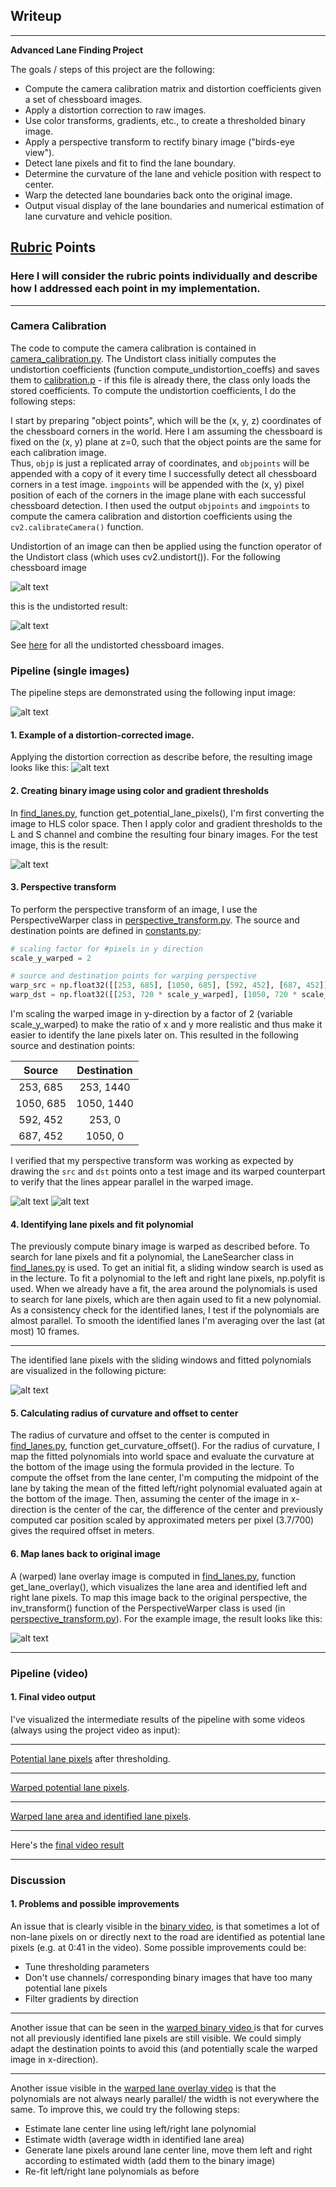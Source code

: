 ## Writeup

---

**Advanced Lane Finding Project**

The goals / steps of this project are the following:

* Compute the camera calibration matrix and distortion coefficients given a set of chessboard images.
* Apply a distortion correction to raw images.
* Use color transforms, gradients, etc., to create a thresholded binary image.
* Apply a perspective transform to rectify binary image ("birds-eye view").
* Detect lane pixels and fit to find the lane boundary.
* Determine the curvature of the lane and vehicle position with respect to center.
* Warp the detected lane boundaries back onto the original image.
* Output visual display of the lane boundaries and numerical estimation of lane curvature and vehicle position.

[//]: # (Image References)

[image1]: ./camera_cal/calibration1.jpg "Distorted"
[image2]: ./output_images/undistorted/calibration1.jpg "Undistorted"
[image3]: ./test_images/test1.jpg "Straight lines input image"
[image4]: ./output_images/undistorted.jpg "Undistorted"
[image5]: ./output_images/lane_overlay.jpg "Undistorted image with lane overlay"
[image6]: ./output_images/binary.jpg "Binary image (potential lane pixels)"
[image9]: ./output_images/straight_lines1_srcpoints.jpg "Image with source points"
[image10]: ./output_images/straight_lines1_warped.jpg "Warped image with source points"
[image11]: ./output_images/lane_fit.png "Lane pixels with sliding windows and polynomial fit"
[video1]: ./project_video_annotated.mp4 "Potential lane pixels"
[video2]: ./project_video_annotated.mp4 "Potential lane pixels warped"
[video3]: ./project_video_annotated.mp4 "Warped lane area and matched lane pixels"
[video4]: ./project_video_annotated.mp4 "Project Video with lane area and matched lane Pixels drawn"

## [Rubric](https://review.udacity.com/#!/rubrics/571/view) Points

### Here I will consider the rubric points individually and describe how I addressed each point in my implementation.  

---

### Camera Calibration

The code to compute the camera calibration is contained in [camera_calibration.py](camera_calibration.py). 
The Undistort class initially computes the undistortion coefficients (function compute_undistortion_coeffs) and saves them to [calibration.p](calibration.p) - if this file is already there, the class only loads the stored coefficients.
To compute the undistortion coefficients, I do the following steps:

I start by preparing "object points", which will be the (x, y, z) coordinates of the chessboard corners in the world. Here I am assuming the chessboard is fixed on the (x, y) plane at z=0, such that the object points are the same for each calibration image.  
Thus, `objp` is just a replicated array of coordinates, and `objpoints` will be appended with a copy of it every time I successfully detect all chessboard corners in a test image.
`imgpoints` will be appended with the (x, y) pixel position of each of the corners in the image plane with each successful chessboard detection.
I then used the output `objpoints` and `imgpoints` to compute the camera calibration and distortion coefficients using the `cv2.calibrateCamera()` function.

Undistortion of an image can then be applied using the function operator of the Undistort class (which uses cv2.undistort()).
For the following chessboard image

![alt text][image1]

this is the undistorted result:

![alt text][image2]

See [here](output_images/undistorted) for all the undistorted chessboard images. 

### Pipeline (single images)

The pipeline steps are demonstrated using the following input image:

![alt text][image3]

#### 1. Example of a distortion-corrected image.

Applying the distortion correction as describe before, the resulting image looks like this:
![alt text][image4]

#### 2. Creating binary image using color and gradient thresholds

In [find_lanes.py](find_lanes.py), function get_potential_lane_pixels(), I'm first converting the image to HLS color space. Then I apply color and gradient thresholds to the L and S channel and combine the resulting four binary images.
For the test image, this is the result:

![alt text][image6]

#### 3. Perspective transform

To perform the perspective transform of an image, I use the PerspectiveWarper class in [perspective_transform.py](perspective_transform.py). 
The source and destination points are defined in [constants.py](constants.py):

```python
# scaling factor for #pixels in y direction
scale_y_warped = 2

# source and destination points for warping perspective
warp_src = np.float32([[253, 685], [1050, 685], [592, 452], [687, 452]])
warp_dst = np.float32([[253, 720 * scale_y_warped], [1050, 720 * scale_y_warped], [253, 0], [1050, 0]])
```

I'm scaling the warped image in y-direction by a factor of 2 (variable scale_y_warped) to make the ratio of x and y more realistic and thus make it easier to identify the lane pixels later on.
This resulted in the following source and destination points:

| Source        | Destination   | 
|:-------------:|:-------------:| 
| 253, 685      | 253, 1440        | 
| 1050, 685      | 1050, 1440      |
| 592, 452     | 253, 0      |
| 687, 452      | 1050, 0        |

I verified that my perspective transform was working as expected by drawing the `src` and `dst` points onto a test image and its warped counterpart to verify that the lines appear parallel in the warped image.

![alt text][image9]
![alt text][image10]

#### 4. Identifying lane pixels and fit polynomial

The previously compute binary image is warped as described before. To search for lane pixels and fit a polynomial, the LaneSearcher class in [find_lanes.py](find_lanes.py) is used.
To get an initial fit, a sliding window search is used as in the lecture. To fit a polynomial to the left and right lane pixels, np.polyfit is used.
When we already have a fit, the area around the polynomials is used to search for lane pixels, which are then again used to fit a new polynomial.
As a consistency check for the identified lanes, I test if the polynomials are almost parallel.
To smooth the identified lanes I'm averaging over the last (at most) 10 frames.

---

The identified lane pixels with the sliding windows and fitted polynomials are visualized in the following picture:

![alt text][image11]

#### 5. Calculating radius of curvature and offset to center

The radius of curvature and offset to the center is computed in [find_lanes.py](find_lanes.py), function get_curvature_offset(). 
For the radius of curvature, I map the fitted polynomials into world space and evaluate the curvature at the bottom of the image using the formula provided in the lecture.
To compute the offset from the lane center, I'm computing the midpoint of the lane by taking the mean of the fitted left/right polynomial evaluated again at the bottom of the image.
Then, assuming the center of the image in x-direction is the center of the car, the difference of the center and previously computed car position scaled by approximated meters per pixel (3.7/700) gives the required offset in meters.

#### 6. Map lanes back to original image

A (warped) lane overlay image is computed in [find_lanes.py](find_lanes.py), function get_lane_overlay(), which visualizes the lane area and identified left and right lane pixels. 
To map this image back to the original perspective, the inv_transform() function of the PerspectiveWarper class is used (in [perspective_transform.py](perspective_transform.py)).
For the example image, the result looks like this:

![alt text][image5]

---

### Pipeline (video)

#### 1. Final video output

I've visualized the intermediate results of the pipeline with some videos (always using the project video as input):

---

[Potential lane pixels](./project_video_binary_annotated.mp4) after thresholding.

---

[Warped potential lane pixels](./project_video_binary_warped_annotated.mp4).

---

[Warped lane area and identified lane pixels](./project_video_lane_overlay_warped_annotated.mp4).

---

Here's the [final video result](./project_video_annotated.mp4)

---

### Discussion

#### 1. Problems and possible improvements

An issue that is clearly visible in the [binary video](./project_video_binary_annotated.mp4), is that sometimes a lot of non-lane pixels on or directly next to the road are identified as potential lane pixels (e.g. at 0:41 in the video). Some possible improvements could be:
* Tune thresholding parameters
* Don't use channels/ corresponding binary images that have too many potential lane pixels
* Filter gradients by direction

---

Another issue that can be seen in the [warped binary video ](./project_video_binary_warped_annotated.mp4) is that for curves not all previously identified lane pixels are still visible. We could simply adapt the destination points to avoid this (and potentially scale the warped image in x-direction).

---

Another issue visible in the [warped lane overlay video](./project_video_lane_overlay_warped_annotated.mp4) is that the polynomials are not always nearly parallel/ the width is not everywhere the same. 
To improve this, we could try the following steps:
* Estimate lane center line using left/right lane polynomial
* Estimate width (average width in identified lane area)
* Generate lane pixels around lane center line, move them left and right according to estimated width (add them to the binary image)
* Re-fit left/right lane polynomials as before